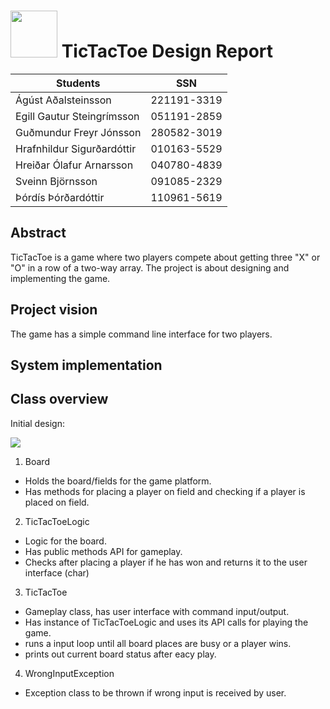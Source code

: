 # <img src="http://www.ru.is/media/hr/skjol/default_white.png" width="75" height="75" />  TicTacToe Design Report

| Students                  | SSN         |
|---------------------------|:-----------:|
|Ágúst Aðalsteinsson        | 221191-3319 |
|Egill Gautur Steingrímsson | 051191-2859 |
|Guðmundur Freyr Jónsson    | 280582-3019 |
|Hrafnhildur Sigurðardóttir | 010163-5529 |
|Hreiðar Ólafur Arnarsson   | 040780-4839 |
|Sveinn Björnsson           | 091085-2329 |
|Þórdís Þórðardóttir        | 110961-5619 |

## Abstract

TicTacToe is a game where two players compete about getting three "X" or "O" in a row of a two-way array. The project is about designing and implementing the game.

## Project vision

The game has a simple command line interface for two players.


## System implementation


## Class overview

Initial design:

<img src="ClassDiagram.png" />


1. Board
  * Holds the board/fields for the game platform.
  * Has methods for placing a player on field and checking if a player is placed on field.
2. TicTacToeLogic
  * Logic for the board.
  * Has public methods API for gameplay.
  * Checks after placing a player if he has won and returns it to the user interface (char)
3. TicTacToe
  * Gameplay class, has user interface with command input/output.
  * Has instance of TicTacToeLogic and uses its API calls for playing the game.
  * runs a input loop until all board places are busy or a player wins.
  * prints out current board status after eacy play.
4. WrongInputException
  * Exception class to be thrown if wrong input is received by user.


